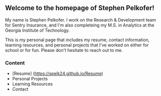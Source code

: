 ## Welcome to the homepage of Stephen Pelkofer!

My name is Stephen Pelkofer. I work on the Research & Development team for Sentry Insurance, and I'm also completeing my M.S. in Analytics at the Georgia Institute of Technology. 

This is my personal page that includes my resume, contact information, learning resources, and personal projects that I've worked on either for school or for fun. Please don't hesitate to reach out to me.

### Content
- [Resume] (https://spelk24.github.io/Resume)
- Personal Projects
- Learning Resources
- Contact
